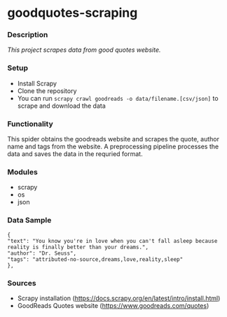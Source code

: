 # goodquotes-scraping
### Description
*This project scrapes data from good quotes website.* 

### Setup 
* Install Scrapy
* Clone the repository 
* You can run `scrapy crawl goodreads -o data/filename.[csv/json]` to scrape and download the data


### Functionality 
This spider obtains the goodreads website and scrapes the quote, author name and tags  from the website. A preprocessing pipeline processes the data and 
saves the data in the requried format. 

### Modules 
* scrapy 
* os
* json

### Data Sample
```
{
"text": "You know you're in love when you can't fall asleep because reality is finally better than your dreams.", 
"author": "Dr. Seuss", 
"tags": "attributed-no-source,dreams,love,reality,sleep"
},

```


### Sources
* Scrapy installation (https://docs.scrapy.org/en/latest/intro/install.html)
* GoodReads Quotes website (https://www.goodreads.com/quotes)

